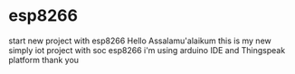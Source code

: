 # esp8266
start new project with esp8266
Hello Assalamu'alaikum
this is my new simply iot project with soc esp8266
i'm using arduino IDE and Thingspeak platform
thank you
